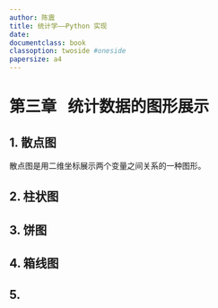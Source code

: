 ```yaml
---
author: 陈震
title: 统计学——Python 实现
date:
documentclass: book
classoption: twoside #oneside
papersize: a4
---
```





# 第三章 &nbsp; 统计数据的图形展示

## 1. 散点图
散点图是用二维坐标展示两个变量之间关系的一种图形。
## 2. 柱状图
## 3. 饼图
## 4. 箱线图
## 5.
